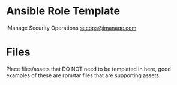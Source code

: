 # Ansible Role Template

iManage Security Operations
<secops@imanage.com>

# Files

Place files/assets that DO NOT need to be templated in here, good examples of these are rpm/tar files that are supporting assets.
